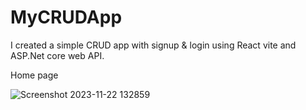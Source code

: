 # MyCRUDApp
I created a simple CRUD app with signup & login using React vite and ASP.Net core web API.

Home page

![Screenshot 2023-11-22 132859](https://github.com/PathumLD/MyCRUDApp/assets/89245419/c2d93843-329f-4bc9-b849-f4ed94a2354b)

